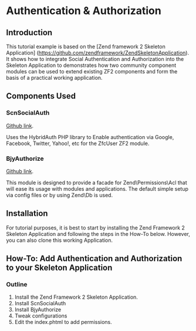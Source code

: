 Authentication & Authorization
==============================

Introduction
------------
This tutorial example is based on the [Zend framework 2 Skeleton Application] (https://github.com/zendframework/ZendSkeletonApplication). It shows how to integrate Social Authentication and Authorization into the Skeleton Application to demonstrates how two community component modules can be used to extend existing ZF2 components and form the basis of a practical working application.

Components Used
---------------
### ScnSocialAuth

[Github link](https://github.com/SocalNick/ScnSocialAuth).

Uses the HybridAuth PHP library to Enable authentication via Google, Facebook, Twitter, Yahoo!, etc for the ZfcUser ZF2 module.

### BjyAuthorize

[Github link](https://github.com/bjyoungblood/BjyAuthorize).

This module is designed to provide a facade for Zend\Permissions\Acl that will ease its usage with modules and applications. The default simple setup via config files or by using Zend\Db is used.



Installation
------------
For tutorial purposes, it is best to start by installing the Zend Framework 2 Skeleton Application and following the steps in the How-To below. However, you can also clone this working Application.


How-To: Add Authentication and Authorization to your Skeleton Application
-------------------------------------------------------------------------

### Outline
1. Install the Zend Framework 2 Skeleton Application.
2. Install ScnSocialAuth
3. Install BjyAuthorize
4. Tweak configurations
5. Edit the index.phtml to add permissions.




